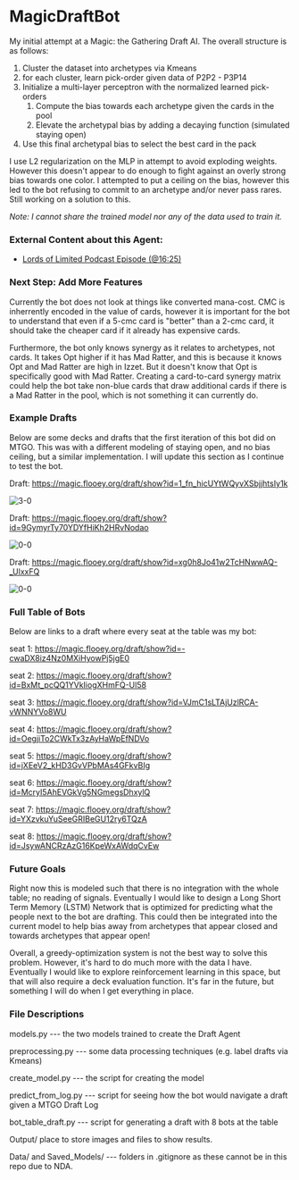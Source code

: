 # MagicDraftBot

My initial attempt at a Magic: the Gathering Draft AI. The overall structure is as follows:

1. Cluster the dataset into archetypes via Kmeans
1. for each cluster, learn pick-order given data of P2P2 - P3P14
1. Initialize a multi-layer perceptron with the normalized learned pick-orders
    1. Compute the bias towards each archetype given the cards in the pool
    1. Elevate the archetypal bias by adding a decaying function (simulated staying open)
1. Use this final archetypal bias to select the best card in the pack

I use L2 regularization on the MLP in attempt to avoid exploding weights. However this doesn't appear to do enough to fight against an overly strong bias towards one color. I attempted to put a ceiling on the bias, however this led to the bot refusing to commit to an archetype and/or never pass rares. Still working on a solution to this. 

*Note: I cannot share the trained model nor any of the data used to train it.*

### External Content about this Agent:

* [Lords of Limited Podcast Episode (@16:25)](https://lordsoflimited.libsyn.com/lords-of-limited-129-bot-design-with-ryan-saxe)

### Next Step: Add More Features

Currently the bot does not look at things like converted mana-cost. CMC is inherrently encoded in the value of cards, however it is important for the bot to understand that even if a 5-cmc card is "better" than a 2-cmc card, it should take the cheaper card if it already has expensive cards.

Furthermore, the bot only knows synergy as it relates to archetypes, not cards. It takes Opt higher if it has Mad Ratter, and this is because it knows Opt and Mad Ratter are high in Izzet. But it doesn't know that Opt is specifically good with Mad Ratter. Creating a card-to-card synergy matrix could help the bot take non-blue cards that draw additional cards if there is a Mad Ratter in the pool, which is not something it can currently do.

### Example Drafts

Below are some decks and drafts that the first iteration of this bot did on MTGO. This was with a different modeling of staying open, and no bias ceiling, but a similar implementation. I will update this section as I continue to test the bot.

Draft: https://magic.flooey.org/draft/show?id=1_fn_hicUYtWQyvXSbjjhtsIy1k

![3-0](https://pbs.twimg.com/media/ELFSpb4XkAAYCrb?format=jpg&name=small)

Draft: https://magic.flooey.org/draft/show?id=9GymyrTy70YDYfHiKh2HRvNodao

![0-0](https://pbs.twimg.com/media/ELFUnzvWkAEFtGn?format=jpg&name=small)

Draft: https://magic.flooey.org/draft/show?id=xg0h8Jo41w2TcHNwwAQ-_UlxxFQ

![0-0](https://pbs.twimg.com/media/ELT3FbHW4AA3V9z?format=jpg&name=small)

### Full Table of Bots

Below are links to a draft where every seat at the table was my bot:

seat 1: https://magic.flooey.org/draft/show?id=-cwaDX8iz4Nz0MXiHyowPj5jgE0

seat 2: https://magic.flooey.org/draft/show?id=BxMt_pcQQ1YVkIiogXHmFQ-Ul58

seat 3: https://magic.flooey.org/draft/show?id=VJmC1sLTAjUzlRCA-vWNNYVo8WU

seat 4: https://magic.flooey.org/draft/show?id=OegjiTo2CWkTx3zAyHaWpEfNDVo

seat 5: https://magic.flooey.org/draft/show?id=jXEeV2_kHD3GvVPbMAs4GFkvBIg

seat 6: https://magic.flooey.org/draft/show?id=McryI5AhEVGkVg5NGmegsDhxylQ

seat 7: https://magic.flooey.org/draft/show?id=YXzvkuYuSeeGRIBeGU12ry6TQzA

seat 8: https://magic.flooey.org/draft/show?id=JsywANCRzAzG16KpeWxAWdqCvEw

### Future Goals

Right now this is modeled such that there is no integration with the whole table; no reading of signals. Eventually I would like to design a Long Short Term Memory (LSTM) Network that is optimized for predicting what the people next to the bot are drafting. This could then be integrated into the current model to help bias away from archetypes that appear closed and towards archetypes that appear open!

Overall, a greedy-optimization system is not the best way to solve this problem. However, it's hard to do much more with the data I have. Eventually I would like to explore reinforcement learning in this space, but that will also require a deck evaluation function. It's far in the future, but something I will do when I get everything in place.

### File Descriptions

models.py --- the two models trained to create the Draft Agent

preprocessing.py --- some data processing techniques (e.g. label drafts via Kmeans)

create_model.py --- the script for creating the model

predict_from_log.py --- script for seeing how the bot would navigate a draft given a MTGO Draft Log

bot_table_draft.py --- script for generating a draft with 8 bots at the table

Output/ place to store images and files to show results. 

Data/ and Saved_Models/ --- folders in .gitignore as these cannot be in this repo due to NDA.
